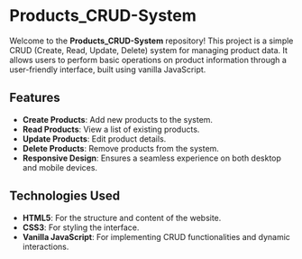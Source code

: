 # Products_CRUD-System

Welcome to the **Products_CRUD-System** repository! This project is a simple CRUD (Create, Read, Update, Delete) system for managing product data. It allows users to perform basic operations on product information through a user-friendly interface, built using vanilla JavaScript.

## Features

- **Create Products**: Add new products to the system.
- **Read Products**: View a list of existing products.
- **Update Products**: Edit product details.
- **Delete Products**: Remove products from the system.
- **Responsive Design**: Ensures a seamless experience on both desktop and mobile devices.

## Technologies Used

- **HTML5**: For the structure and content of the website.
- **CSS3**: For styling the interface.
- **Vanilla JavaScript**: For implementing CRUD functionalities and dynamic interactions.
